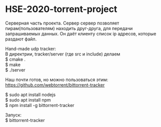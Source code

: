 # HSE-2020-torrent-project
Серверная часть проекта.
Сервер сервер позволяет пирам(пользователям) находить друг-друга, для передачи запрашиваемых данных.
Он даёт клиенту список ip адресов, которые раздают файл.  

Hand-made udp tracker:  
В директрии, tracker/server (где src и include) делаем  
$ cmake .  
$ make  
$ ./server  
  
Наш почти готов, но можно пользоваться этим:  
https://github.com/webtorrent/bittorrent-tracker  
  
$ sudo apt install nodejs  
$ sudo apt install npm  
$ npm install -g bittorrent-tracker  
    
Запуск:  
$ bittorrent-tracker
